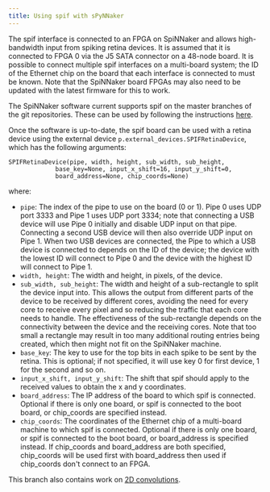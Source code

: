 ```yaml
---
title: Using spif with sPyNNaker
---
```


The spif interface is connected to an FPGA on SpiNNaker and allows high-bandwidth input from spiking retina devices.  It is assumed that it is connected to FPGA 0 via the J5 SATA connector on a 48-node board.  It is possible to connect multiple spif interfaces on a multi-board system; the ID of the Ethernet chip on the board that each interface is connected to must be known.  Note that the SpiNNaker board FPGAs may also need to be updated with the latest firmware for this to work.

The SpiNNaker software current supports spif on the master branches of the git repositories.  These can be used by following the instructions [here](gitinstall.html).

Once the software is up-to-date, the spif board can be used with a retina device using the external device ``p.external_devices.SPIFRetinaDevice``, which has the following arguments:

    SPIFRetinaDevice(pipe, width, height, sub_width, sub_height,
                 base_key=None, input_x_shift=16, input_y_shift=0,
                 board_address=None, chip_coords=None)

where:
    
 - ``pipe``: The index of the pipe to use on the board (0 or 1).  Pipe 0 uses UDP port 3333 and Pipe 1 uses UDP port 3334; note that connecting a USB device will use Pipe 0 initially and disable UDP input on that pipe.  Connecting a second USB device will then also override UDP input on Pipe 1.  When two USB devices are connected, the Pipe to which a USB device is connected to depends on the ID of the device; the device with the lowest ID will connect to Pipe 0 and the device with the highest ID will connect to Pipe 1.
 - ``width, height``: The width and height, in pixels, of the device.
 - ``sub_width, sub_height``: The width and height of a sub-rectangle to split the device input into.  This allows the output from different parts of the device to be received by different cores, avoiding the need for every core to receive every pixel and so reducing the traffic that each core needs to handle.  The effectiveness of the sub-rectangle depends on the connectivity between the device and the receiving cores.  Note that too small a rectangle may result in too many additional routing entries being created, which then might not fit on the SpiNNaker machine.
 - ``base_key``: The key to use for the top bits in each spike to be sent by the retina.  This is optional; if not specified, it will use key 0 for first device, 1 for the second and so on.
 - ``input_x_shift, input_y_shift``: The shift that spif should apply to the received values to obtain the x and y coordinates.
 - ``board_address``: The IP address of the board to which spif is connected.  Optional if there is only one board, or spif is connected to the boot board, or chip_coords are specified instead.
 - ``chip_coords``: The coordinates of the Ethernet chip of a multi-board machine to which spif is connected.  Optional if there is only one board, or spif is connected to the boot board, or board_address is specified instead.  If chip_coords and board_address are both specified, chip_coords will be used first with board_address then used if chip_coords don't connect to an FPGA.
    
This branch also contains work on [2D convolutions](2d_convolutions).
